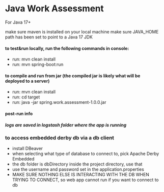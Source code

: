 # Java Work Assessment

For Java 17+

make sure maven is installed on your local machine
make sure JAVA_HOME path has been set to point to a Java 17 JDK

#### to test&run locally, run the following commands in console:

- run: mvn clean install
- run: mvn spring-boot:run

#### to compile and run from jar (the compiled jar is likely what will be deployed to a server)

- run: mvn clean install
- run: cd target
- run: java -jar spring.work.assessment-1.0.0.jar

#### post-run info

##### logs are saved in logstash folder where the app is running

### to access embedded derby db via a db client

- install DBeaver
- when selecting what type of database to connect to, pick Apache Derby Embedded
- the db folder is dbDirectory inside the project directory, use that
- use the username and password set in the application.properties
- MAKE SURE NOTHING ELSE IS INTERACTING WITH THE DB WHEN TRYING TO CONNECT, so web app cannot run if you want to connect to db
